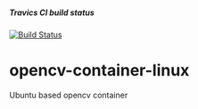 ##### Travics CI build status
[![Build Status](https://travis-ci.org/tomaszheflik/opencv-container-linux.svg?branch=master)](https://travis-ci.org/tomaszheflik/opencv-container-linux)

# opencv-container-linux
Ubuntu based opencv container

